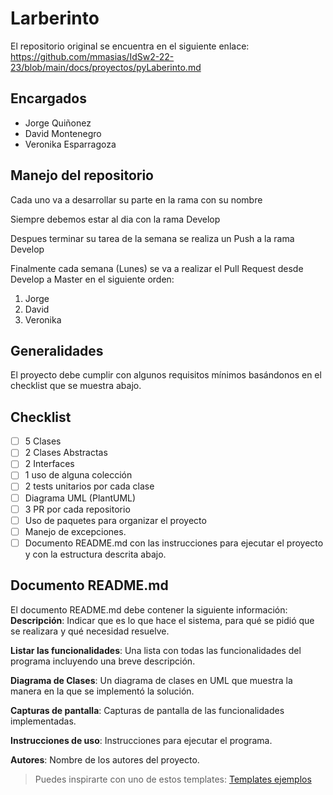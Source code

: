 # Larberinto

El repositorio original se encuentra en el siguiente enlace: https://github.com/mmasias/IdSw2-22-23/blob/main/docs/proyectos/pyLaberinto.md

## Encargados

- Jorge Quiñonez
- David Montenegro
- Veronika Esparragoza

## Manejo del repositorio

Cada uno va a desarrollar su parte en la rama con su nombre

Siempre debemos estar al dia con la rama Develop

Despues terminar su tarea de la semana se realiza un Push a la rama Develop

Finalmente cada semana (Lunes) se va a realizar el Pull Request desde Develop a Master en el siguiente orden:

1. Jorge
2. David
3. Veronika

## Generalidades

El proyecto debe cumplir con algunos requisitos mínimos basándonos en el checklist que se muestra abajo.

## Checklist

- [ ] 5 Clases
- [ ] 2 Clases Abstractas
- [ ] 2 Interfaces
- [ ] 1 uso de alguna colección
- [ ] 2 tests unitarios por cada clase
- [ ] Diagrama UML (PlantUML)
- [ ] 3 PR por cada repositorio
- [ ] Uso de paquetes para organizar el proyecto
- [ ] Manejo de excepciones.
- [ ] Documento README.md con las instrucciones para ejecutar el proyecto y con la estructura descrita abajo.

## Documento README.md

El documento README.md debe contener la siguiente información:
**Descripción**: Indicar que es lo que hace el sistema, para qué se pidió que se realizara y qué necesidad resuelve.

**Listar las funcionalidades**: Una lista con todas las funcionalidades del programa incluyendo una breve descripción.

**Diagrama de Clases**: Un diagrama de clases en UML que muestra la manera en la que se implementó la solución.

**Capturas de pantalla**: Capturas de pantalla de las funcionalidades implementadas.

**Instrucciones de uso**: Instrucciones para ejecutar el programa.

**Autores**: Nombre de los autores del proyecto.

> Puedes inspirarte con uno de estos templates: [Templates ejemplos](https://github.com/durgeshsamariya/awesome-github-profile-readme-templates/tree/master/templates)
